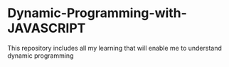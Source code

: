 # Dynamic-Programming-with-JAVASCRIPT
This repository includes all my learning that will enable me to understand dynamic programming
